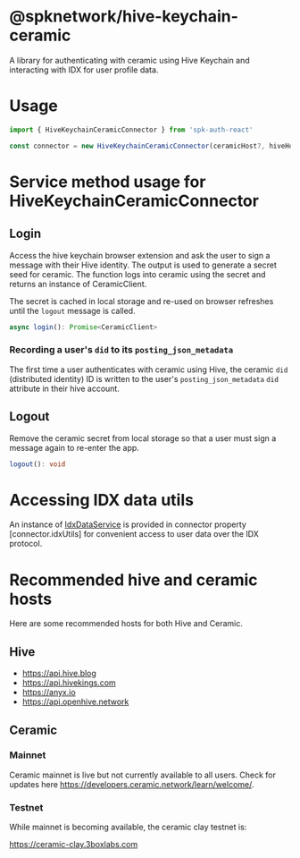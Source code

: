 # @spknetwork/hive-keychain-ceramic

A library for authenticating with ceramic using Hive Keychain and interacting with IDX for user profile data.

# Usage

```ts
import { HiveKeychainCeramicConnector } from 'spk-auth-react'

const connector = new HiveKeychainCeramicConnector(ceramicHost?, hiveHosts?)
```

# Service method usage for HiveKeychainCeramicConnector

## Login

Access the hive keychain browser extension and ask the user to sign a message with their Hive identity.  The output is used to generate a secret seed for ceramic.  The function logs into ceramic using the secret and returns an instance of CeramicClient.

The secret is cached in local storage and re-used on browser refreshes until the `logout` message is called.

```ts
async login(): Promise<CeramicClient>
```

### Recording a user's `did` to its `posting_json_metadata` 

The first time a user authenticates with ceramic using Hive, the ceramic `did` (distributed identity) ID is written to the user's `posting_json_metadata` `did` attribute in their hive account.

## Logout

Remove the ceramic secret from local storage so that a user must sign a message again to re-enter the app.

```ts
logout(): void
```

# Accessing IDX data utils

An instance of [IdxDataService](https://www.npmjs.com/package/@spknetwork/idx-data-utils) is provided in connector property [connector.idxUtils] for convenient access to user data over the IDX protocol.

# Recommended hive and ceramic hosts

Here are some recommended hosts for both Hive and Ceramic.

## Hive

- https://api.hive.blog
- https://api.hivekings.com
- https://anyx.io
- https://api.openhive.network

## Ceramic

### Mainnet

Ceramic mainnet is live but not currently available to all users.  Check for updates here https://developers.ceramic.network/learn/welcome/.

### Testnet

While mainnet is becoming available, the ceramic clay testnet is:

https://ceramic-clay.3boxlabs.com



